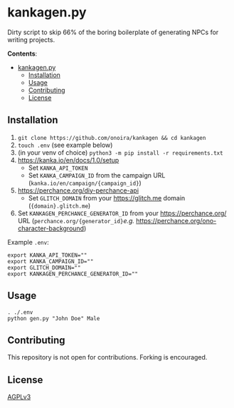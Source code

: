 # kankagen.py

Dirty script to skip 66% of the boring boilerplate of generating NPCs for writing projects.

**Contents**:

- [kankagen.py](#kankagenpy)
  - [Installation](#installation)
  - [Usage](#usage)
  - [Contributing](#contributing)
  - [License](#license)

## Installation

1. `git clone https://github.com/onoira/kankagen && cd kankagen`
2. `touch .env` (see example below)
3. (in your venv of choice) `python3 -m pip install -r requirements.txt`
4. <https://kanka.io/en/docs/1.0/setup>
   - Set `KANKA_API_TOKEN`
   - Set `KANKA_CAMPAIGN_ID` from the campaign URL (`kanka.io/en/campaign/{campaign_id}`)
5. <https://perchance.org/diy-perchance-api>
   - Set `GLITCH_DOMAIN` from your <https://glitch.me> domain (`{domain}.glitch.me`)
6. Set `KANKAGEN_PERCHANCE_GENERATOR_ID` from your <https://perchance.org/> URL (`perchance.org/{generator_id}`_e.g._ <https://perchance.org/ono-character-background>)

Example `.env`:

    export KANKA_API_TOKEN=""
    export KANKA_CAMPAIGN_ID=""
    export GLITCH_DOMAIN=""
    export KANKAGEN_PERCHANCE_GENERATOR_ID=""

## Usage

    . ./.env
    python gen.py "John Doe" Male

## Contributing

This repository is not open for contributions. Forking is encouraged.

## License

[AGPLv3](LICENSE)
